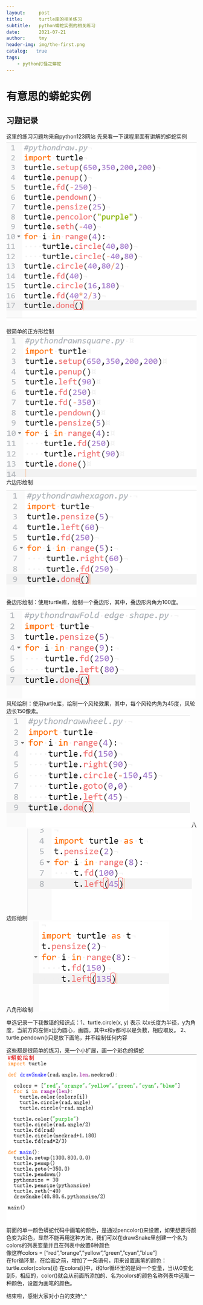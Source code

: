 ```yaml
---
layout:     post
title:      turtle库的相关练习
subtitle:   python蟒蛇实例的相关练习
date:       2021-07-21
author:     tmy
header-img: img/the-first.png
catalog:   true
tags:
    - python打怪之蟒蛇
---
```

# 有意思的蟒蛇实例
## 习题记录
这里的练习习题均来自python123网站
先来看一下课程里面有讲解的蟒蛇实例 ![蟒蛇实例](https://github.com/tmyblog/tmyblog.github.io/blob/master/img-post/%E8%9F%92%E8%9B%87%E5%AE%9E%E4%BE%8B.png)

很简单的正方形绘制![正方形](https://github.com/tmyblog/tmyblog.github.io/blob/master/img-post/%E6%AD%A3%E6%96%B9%E5%BD%A2.png)
六边形绘制![六边形](https://github.com/tmyblog/tmyblog.github.io/blob/master/img-post/%E5%85%AD%E8%BE%B9%E5%BD%A2.png)
叠边形绘制：使用turtle库，绘制一个叠边形，其中，叠边形内角为100度。![叠边形](https://github.com/tmyblog/tmyblog.github.io/blob/master/img-post/%E5%8F%A0%E8%BE%B9%E5%BD%A2.png)
风轮绘制：使用turtle库，绘制一个风轮效果，其中，每个风轮内角为45度，风轮边长150像素。‪‬‪‬‪‬‪‬‪‬‮‬‫‬‫‬‪‬‪‬‪‬‪‬‪‬‮‬‭‬‪‬![风轮](https://github.com/tmyblog/tmyblog.github.io/blob/master/img-post/%E9%A3%8E%E8%BD%AE.png)
八边形绘制![八边形](https://github.com/tmyblog/tmyblog.github.io/blob/master/img-post/%E5%85%AB%E8%BE%B9%E5%BD%A2.png)
八角形绘制![八角形](https://github.com/tmyblog/tmyblog.github.io/blob/master/img-post/%E5%85%AB%E8%A7%92%E5%9B%BE.png)  

单选记录一下我做错的知识点：1、turtle.circle(x, y) 表示 以x长度为半径，y为角度，当前方向左侧x出为圆心，画圆。其中x和y都可以是负数，相应取反。
2、turtle.pendown()只是放下画笔，并不绘制任何内容  

这些都是很简单的练习，来一个小扩展，画一个彩色的蟒蛇
![彩色蟒蛇](https://github.com/tmyblog/tmyblog.github.io/blob/master/img-post/%E5%BD%A9%E8%89%B2%E8%9F%92%E8%9B%87.png)
前面的单一颜色蟒蛇代码中画笔的颜色，是通过pencolor()来设置，如果想要将颜色变为彩色，显然不能再用这种方法，我们可以在drawSnake里创建一个名为colors的列表变量并且在列表中放置6种颜色  
像这样colors = [“red”,”orange”,”yellow”,”green”,”cyan”,”blue”]  
在for循环里，在绘画之前，增加了一条语句，用来设置画笔的颜色：turtle.color(colors[i])   在colors[i]中，i和for循环里的是同一个变量，当i从0变化到5，相应的，color()就会从前面所添加的、名为colors的颜色名称列表中选取一种颜色，设置为画笔的颜色。

结束啦，感谢大家对小白的支持^_^
